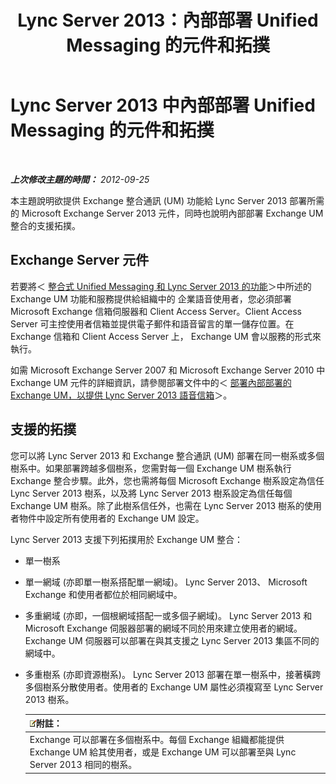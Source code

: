﻿---
title: Lync Server 2013：內部部署 Unified Messaging 的元件和拓撲
TOCTitle: 內部部署 Unified Messaging 的元件和拓撲
ms:assetid: 22fc87cf-a7e5-4c8c-bb9b-101e5380cdcf
ms:mtpsurl: https://technet.microsoft.com/zh-tw/library/Gg425711(v=OCS.15)
ms:contentKeyID: 49290342
ms.date: 08/10/2015
mtps_version: v=OCS.15
ms.translationtype: HT
---

# Lync Server 2013 中內部部署 Unified Messaging 的元件和拓撲

 

_**上次修改主題的時間：** 2012-09-25_

本主題說明欲提供 Exchange 整合通訊 (UM) 功能給 Lync Server 2013 部署所需的 Microsoft Exchange Server 2013 元件，同時也說明內部部署 Exchange UM 整合的支援拓撲。

## Exchange Server 元件

若要將＜ [整合式 Unified Messaging 和 Lync Server 2013 的功能](lync-server-2013-features-of-integrated-unified-messaging.md)＞中所述的 Exchange UM 功能和服務提供給組織中的 企業語音使用者，您必須部署 Microsoft Exchange 信箱伺服器和 Client Access Server。Client Access Server 可主控使用者信箱並提供電子郵件和語音留言的單一儲存位置。在 Exchange 信箱和 Client Access Server 上， Exchange UM 會以服務的形式來執行。

如需 Microsoft Exchange Server 2007 和 Microsoft Exchange Server 2010 中 Exchange UM 元件的詳細資訊，請參閱部署文件中的＜ [部署內部部署的 Exchange UM，以提供 Lync Server 2013 語音信箱](lync-server-2013-deploying-on-premises-exchange-um-to-provide-lync-server-2013-voice-mail.md)＞。

## 支援的拓撲

您可以將 Lync Server 2013 和 Exchange 整合通訊 (UM) 部署在同一樹系或多個樹系中。如果部署跨越多個樹系，您需對每一個 Exchange UM 樹系執行 Exchange 整合步驟。此外，您也需將每個 Microsoft Exchange 樹系設定為信任 Lync Server 2013 樹系，以及將 Lync Server 2013 樹系設定為信任每個 Exchange UM 樹系。除了此樹系信任外，也需在 Lync Server 2013 樹系的使用者物件中設定所有使用者的 Exchange UM 設定。

Lync Server 2013 支援下列拓撲用於 Exchange UM 整合：

  - 單一樹系

  - 單一網域 (亦即單一樹系搭配單一網域)。 Lync Server 2013、 Microsoft Exchange 和使用者都位於相同網域中。

  - 多重網域 (亦即，一個根網域搭配一或多個子網域)。 Lync Server 2013 和 Microsoft Exchange 伺服器部署的網域不同於用來建立使用者的網域。 Exchange UM 伺服器可以部署在與其支援之 Lync Server 2013 集區不同的網域中。

  - 多重樹系 (亦即資源樹系)。 Lync Server 2013 部署在單一樹系中，接著橫跨多個樹系分散使用者。使用者的 Exchange UM 屬性必須複寫至 Lync Server 2013 樹系。
    
    <table>
    <thead>
    <tr class="header">
    <th><img src="images/Gg398811.note(OCS.15).gif" title="note" alt="note" />附註：</th>
    </tr>
    </thead>
    <tbody>
    <tr class="odd">
    <td>Exchange 可以部署在多個樹系中。每個 Exchange 組織都能提供 Exchange UM 給其使用者，或是 Exchange UM 可以部署至與 Lync Server 2013 相同的樹系。</td>
    </tr>
    </tbody>
    </table>

